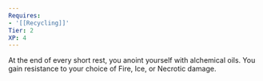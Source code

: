 ```yaml
---
Requires:
- '[[Recycling]]'
Tier: 2
XP: 4
---
```


At the end of every short rest, you anoint yourself with alchemical oils. You gain resistance to your choice of Fire, Ice, or Necrotic damage.
